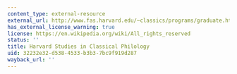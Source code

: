 ```yaml
---
content_type: external-resource
external_url: http://www.fas.harvard.edu/~classics/programs/graduate.html#Classical_Philology
has_external_license_warning: true
license: https://en.wikipedia.org/wiki/All_rights_reserved
status: ''
title: Harvard Studies in Classical Philology
uid: 32232e32-d538-4533-b3b3-7bc9f919d287
wayback_url: ''
---
```

